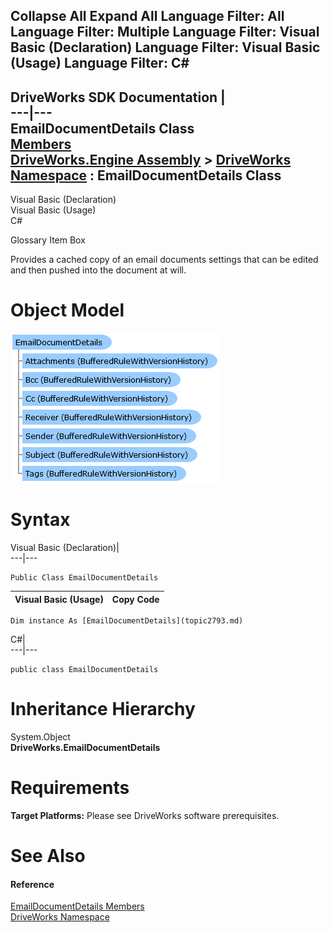 Collapse All Expand All Language Filter: All  Language Filter: Multiple  Language Filter: Visual Basic (Declaration) Language Filter: Visual Basic (Usage) Language Filter: C#  
---  
DriveWorks SDK Documentation  |   
---|---  
EmailDocumentDetails Class   
[Members](topic2794.md)   
[DriveWorks.Engine Assembly](topic2156.md) > [DriveWorks Namespace](topic2159.md) : EmailDocumentDetails Class  
---  
  
Visual Basic (Declaration)    
Visual Basic (Usage)    
C# 

Glossary Item Box

Provides a cached copy of an email documents settings that can be edited and then pushed into the document at will. 

# Object Model

![](dotnetdiagramimages/image114.png)

# Syntax

Visual Basic (Declaration)|   
---|---  
      
    
    Public Class EmailDocumentDetails   
  
Visual Basic (Usage)| Copy Code  
---|---  
      
    
    Dim instance As [EmailDocumentDetails](topic2793.md)  
  
C#|   
---|---  
      
    
    public class EmailDocumentDetails   
  
# Inheritance Hierarchy

System.Object  
**DriveWorks.EmailDocumentDetails**  


# Requirements

**Target Platforms:** Please see DriveWorks software prerequisites.

# See Also

#### Reference

[EmailDocumentDetails Members](topic2794.md)   
[DriveWorks Namespace](topic2159.md)


